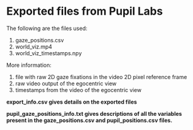 # Exported files from Pupil Labs
The following are the files used:
1. gaze_positions.csv
2. world_viz.mp4
3. world_viz_timestamps.npy

More information:
1. file with raw 2D gaze fixations in the video 2D pixel reference frame
2. raw video output of the egocentric view
3. timestamps from the video of the egocentric view

**export_info.csv gives details on the exported files** 

**pupil_gaze_positions_info.txt gives descriptions of all the variables present in the gaze_positions.csv and pupil_positions.csv files.** 
